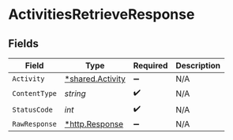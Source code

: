 # ActivitiesRetrieveResponse


## Fields

| Field                                                  | Type                                                   | Required                                               | Description                                            |
| ------------------------------------------------------ | ------------------------------------------------------ | ------------------------------------------------------ | ------------------------------------------------------ |
| `Activity`                                             | [*shared.Activity](../../models/shared/activity.md)    | :heavy_minus_sign:                                     | N/A                                                    |
| `ContentType`                                          | *string*                                               | :heavy_check_mark:                                     | N/A                                                    |
| `StatusCode`                                           | *int*                                                  | :heavy_check_mark:                                     | N/A                                                    |
| `RawResponse`                                          | [*http.Response](https://pkg.go.dev/net/http#Response) | :heavy_minus_sign:                                     | N/A                                                    |